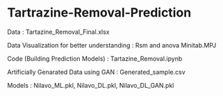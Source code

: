 # Tartrazine-Removal-Prediction

Data : Tartazine_Removal_Final.xlsx

Data Visualization for better understanding : Rsm and anova Minitab.MPJ

Code (Building Prediction Models) : Tartazine_Removal.ipynb

Artificially Genarated Data using GAN : Generated_sample.csv

Models : Nilavo_ML.pkl, Nilavo_DL.pkl, Nilavo_DL_GAN.pkl
